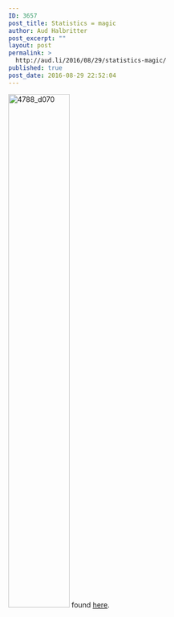 ```yaml
---
ID: 3657
post_title: Statistics = magic
author: Aud Halbritter
post_excerpt: ""
layout: post
permalink: >
  http://aud.li/2016/08/29/statistics-magic/
published: true
post_date: 2016-08-29 22:52:04
---
```

<a href="http://aud.li/wp-content/uploads/2016/08/4788_d070.png"><img class="alignnone size-large wp-image-3658" src="http://aud.li/wp-content/uploads/2016/08/4788_d070-122x1024.png" alt="4788_d070" width="122" height="1024" /></a> found <a href="https://mathwithbaddrawings.com/2016/07/13/why-not-to-trust-statistics/">here</a>.